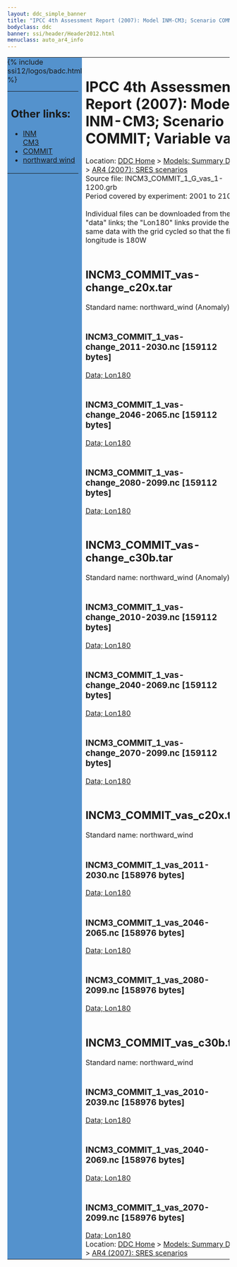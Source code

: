 ```yaml
---
layout: ddc_simple_banner
title: "IPCC 4th Assessment Report (2007): Model INM-CM3; Scenario COMMIT; Variable vas"
bodyclass: ddc
banner: ssi/header/Header2012.html
menuclass: auto_ar4_info
---
```



<table width="100%" border="0" cellspacing="0" cellpadding="0" style="border-collapse: collapse;">
<tr style="margin:0;padding:0;border:0;">
<td style="margin:0;padding:0;border:0;height:1pt;width:150pt;background:#5492CD;" valign="top" >

<div id="lh-col2" class="auto_ar4_info">
<table class="menumain" bgcolor="#5492CD" cellspacing="0" width="100%" border="0">
<tr><td>
<h2> Other links:</h2>
<ul>
<li><a href="/auto/ar4/model-INM-CM3.html">INM<br/>CM3</a></li>
<li><a href="/auto/ar4/scenario-COMMIT.html">COMMIT</a></li>
<li><a href="/auto/ar4/var-northward_wind.html">northward wind</a></li>
</ul>
</td></tr>
{% include ssi12/logos/badc.html %}
</table>
</div>
</td>
<td><h1>IPCC 4th Assessment Report (2007): Model INM-CM3; Scenario COMMIT; Variable vas</h1>

<!-- Breadcrumb1 -->
<div id="breadcrumb1" align="left">
Location: <a href="/index.html">DDC Home</a> > <a href="/sim/gcm_clim/">Models: Summary Data</a>
> <a href="/sim/gcm_clim/SRES_AR4/index.html">AR4 (2007): SRES scenarios</a>
</div>
<!-- End of Breadcrumb1 -->Source file: INCM3_COMMIT_1_G_vas_1-1200.grb
<br/>
Period covered by experiment: 2001 to 2100<br/>
<br/>Individual files can be downloaded from the "data" links; the "Lon180" links provide the same data
         with the grid cycled so that the first longitude is 180W<br/>
<br/><h2>INCM3_COMMIT_vas-change_c20x.tar</h2>
Standard name: northward_wind (Anomaly)<br>
<br/><h3>INCM3_COMMIT_1_vas-change_2011-2030.nc [159112 bytes]</h3>
<a href="http://apps.ipcc-data.org/cgi-bin/downl/ar4_nc/vas/INCM3_COMMIT_1_vas-change_2011-2030.nc">Data; </a><a href="http://apps.ipcc-data.org/cgi-bin/downl/ar4_nc/vas/INCM3_COMMIT_1_vas-change_2011-2030.cyto180.nc"> Lon180</a><br/>
<br/><h3>INCM3_COMMIT_1_vas-change_2046-2065.nc [159112 bytes]</h3>
<a href="http://apps.ipcc-data.org/cgi-bin/downl/ar4_nc/vas/INCM3_COMMIT_1_vas-change_2046-2065.nc">Data; </a><a href="http://apps.ipcc-data.org/cgi-bin/downl/ar4_nc/vas/INCM3_COMMIT_1_vas-change_2046-2065.cyto180.nc"> Lon180</a><br/>
<br/><h3>INCM3_COMMIT_1_vas-change_2080-2099.nc [159112 bytes]</h3>
<a href="http://apps.ipcc-data.org/cgi-bin/downl/ar4_nc/vas/INCM3_COMMIT_1_vas-change_2080-2099.nc">Data; </a><a href="http://apps.ipcc-data.org/cgi-bin/downl/ar4_nc/vas/INCM3_COMMIT_1_vas-change_2080-2099.cyto180.nc"> Lon180</a><br/>
<br/><h2>INCM3_COMMIT_vas-change_c30b.tar</h2>
Standard name: northward_wind (Anomaly)<br>
<br/><h3>INCM3_COMMIT_1_vas-change_2010-2039.nc [159112 bytes]</h3>
<a href="http://apps.ipcc-data.org/cgi-bin/downl/ar4_nc/vas/INCM3_COMMIT_1_vas-change_2010-2039.nc">Data; </a><a href="http://apps.ipcc-data.org/cgi-bin/downl/ar4_nc/vas/INCM3_COMMIT_1_vas-change_2010-2039.cyto180.nc"> Lon180</a><br/>
<br/><h3>INCM3_COMMIT_1_vas-change_2040-2069.nc [159112 bytes]</h3>
<a href="http://apps.ipcc-data.org/cgi-bin/downl/ar4_nc/vas/INCM3_COMMIT_1_vas-change_2040-2069.nc">Data; </a><a href="http://apps.ipcc-data.org/cgi-bin/downl/ar4_nc/vas/INCM3_COMMIT_1_vas-change_2040-2069.cyto180.nc"> Lon180</a><br/>
<br/><h3>INCM3_COMMIT_1_vas-change_2070-2099.nc [159112 bytes]</h3>
<a href="http://apps.ipcc-data.org/cgi-bin/downl/ar4_nc/vas/INCM3_COMMIT_1_vas-change_2070-2099.nc">Data; </a><a href="http://apps.ipcc-data.org/cgi-bin/downl/ar4_nc/vas/INCM3_COMMIT_1_vas-change_2070-2099.cyto180.nc"> Lon180</a><br/>
<br/><h2>INCM3_COMMIT_vas_c20x.tar</h2>
Standard name: northward_wind<br>
<br/><h3>INCM3_COMMIT_1_vas_2011-2030.nc [158976 bytes]</h3>
<a href="http://apps.ipcc-data.org/cgi-bin/downl/ar4_nc/vas/INCM3_COMMIT_1_vas_2011-2030.nc">Data; </a><a href="http://apps.ipcc-data.org/cgi-bin/downl/ar4_nc/vas/INCM3_COMMIT_1_vas_2011-2030.cyto180.nc"> Lon180</a><br/>
<br/><h3>INCM3_COMMIT_1_vas_2046-2065.nc [158976 bytes]</h3>
<a href="http://apps.ipcc-data.org/cgi-bin/downl/ar4_nc/vas/INCM3_COMMIT_1_vas_2046-2065.nc">Data; </a><a href="http://apps.ipcc-data.org/cgi-bin/downl/ar4_nc/vas/INCM3_COMMIT_1_vas_2046-2065.cyto180.nc"> Lon180</a><br/>
<br/><h3>INCM3_COMMIT_1_vas_2080-2099.nc [158976 bytes]</h3>
<a href="http://apps.ipcc-data.org/cgi-bin/downl/ar4_nc/vas/INCM3_COMMIT_1_vas_2080-2099.nc">Data; </a><a href="http://apps.ipcc-data.org/cgi-bin/downl/ar4_nc/vas/INCM3_COMMIT_1_vas_2080-2099.cyto180.nc"> Lon180</a><br/>
<br/><h2>INCM3_COMMIT_vas_c30b.tar</h2>
Standard name: northward_wind<br>
<br/><h3>INCM3_COMMIT_1_vas_2010-2039.nc [158976 bytes]</h3>
<a href="http://apps.ipcc-data.org/cgi-bin/downl/ar4_nc/vas/INCM3_COMMIT_1_vas_2010-2039.nc">Data; </a><a href="http://apps.ipcc-data.org/cgi-bin/downl/ar4_nc/vas/INCM3_COMMIT_1_vas_2010-2039.cyto180.nc"> Lon180</a><br/>
<br/><h3>INCM3_COMMIT_1_vas_2040-2069.nc [158976 bytes]</h3>
<a href="http://apps.ipcc-data.org/cgi-bin/downl/ar4_nc/vas/INCM3_COMMIT_1_vas_2040-2069.nc">Data; </a><a href="http://apps.ipcc-data.org/cgi-bin/downl/ar4_nc/vas/INCM3_COMMIT_1_vas_2040-2069.cyto180.nc"> Lon180</a><br/>
<br/><h3>INCM3_COMMIT_1_vas_2070-2099.nc [158976 bytes]</h3>
<a href="http://apps.ipcc-data.org/cgi-bin/downl/ar4_nc/vas/INCM3_COMMIT_1_vas_2070-2099.nc">Data; </a><a href="http://apps.ipcc-data.org/cgi-bin/downl/ar4_nc/vas/INCM3_COMMIT_1_vas_2070-2099.cyto180.nc"> Lon180</a><br/>
<!-- Breadcrumb2 -->
<div id="breadcrumb2" align="left">
Location: <a href="/index.html">DDC Home</a> > <a href="/sim/gcm_clim/">Models: Summary Data</a>
> <a href="/sim/gcm_clim/SRES_AR4/index.html">AR4 (2007): SRES scenarios</a>
</div>
<!-- End of Breadcrumb2 --></td></tr></table>
